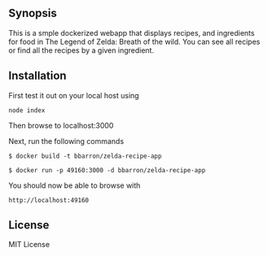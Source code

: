 ## Synopsis

This is a smple dockerized webapp that displays recipes, and ingredients for food in The Legend of Zelda: Breath of the wild. You can see all recipes or find all the recipes by a given ingredient.

## Installation

First test it out on your local host using 

    node index

Then browse to localhost:3000

Next, run the following commands

    $ docker build -t bbarron/zelda-recipe-app

    $ docker run -p 49160:3000 -d bbarron/zelda-recipe-app

You should now be able to browse with

    http://localhost:49160

## License

MIT License